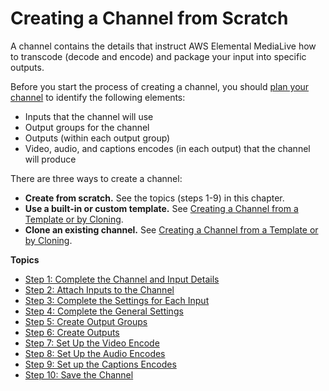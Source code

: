 # Creating a Channel from Scratch<a name="creating-channel-scratch"></a>

A channel contains the details that instruct AWS Elemental MediaLive how to transcode \(decode and encode\) and package your input into specific outputs\.

Before you start the process of creating a channel, you should [plan your channel](planning-workflow.md) to identify the following elements:
+ Inputs that the channel will use
+ Output groups for the channel
+ Outputs \(within each output group\)
+ Video, audio, and captions encodes \(in each output\) that the channel will produce

There are three ways to create a channel: 
+ **Create from scratch\.** See the topics \(steps 1\-9\) in this chapter\.
+ **Use a built\-in or custom template\.** See [Creating a Channel from a Template or by Cloning](creating-channel-template-clone.md)\.
+ **Clone an existing channel\.** See [Creating a Channel from a Template or by Cloning](creating-channel-template-clone.md)\. 

**Topics**
+ [Step 1: Complete the Channel and Input Details](creating-a-channel-step1.md)
+ [Step 2: Attach Inputs to the Channel](creating-a-channel-step2.md)
+ [Step 3: Complete the Settings for Each Input](creating-a-channel-step2a.md)
+ [Step 4: Complete the General Settings](creating-a-channel-step3.md)
+ [Step 5: Create Output Groups](creating-a-channel-step4.md)
+ [Step 6: Create Outputs](creating-a-channel-step5.md)
+ [Step 7: Set Up the Video Encode](creating-a-channel-step6.md)
+ [Step 8: Set Up the Audio Encodes](creating-a-channel-step7.md)
+ [Step 9: Set up the Captions Encodes](creating-a-channel-step8.md)
+ [Step 10: Save the Channel](creating-a-channel-step9.md)